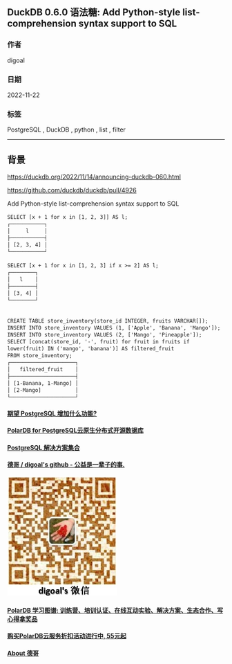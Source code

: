 ## DuckDB 0.6.0 语法糖: Add Python-style list-comprehension syntax support to SQL  
            
### 作者            
digoal            
            
### 日期            
2022-11-22           
            
### 标签            
PostgreSQL , DuckDB , python , list , filter           
            
----            
            
## 背景            
https://duckdb.org/2022/11/14/announcing-duckdb-060.html    
    
https://github.com/duckdb/duckdb/pull/4926  
  
Add Python-style list-comprehension syntax support to SQL  
  
  
```  
SELECT [x + 1 for x in [1, 2, 3]] AS l;  
┌───────────┐  
│     l     │  
├───────────┤  
│ [2, 3, 4] │  
└───────────┘  
  
SELECT [x + 1 for x in [1, 2, 3] if x >= 2] AS l;  
┌────────┐  
│   l    │  
├────────┤  
│ [3, 4] │  
└────────┘  
  
  
CREATE TABLE store_inventory(store_id INTEGER, fruits VARCHAR[]);  
INSERT INTO store_inventory VALUES (1, ['Apple', 'Banana', 'Mango']);  
INSERT INTO store_inventory VALUES (2, ['Mango', 'Pineapple']);  
SELECT [concat(store_id, '-', fruit) for fruit in fruits if lower(fruit) IN ('mango', 'banana')] AS filtered_fruit  
FROM store_inventory;  
┌─────────────────────┐  
│   filtered_fruit    │  
├─────────────────────┤  
│ [1-Banana, 1-Mango] │  
│ [2-Mango]           │  
└─────────────────────┘  
```  
  
  
#### [期望 PostgreSQL 增加什么功能?](https://github.com/digoal/blog/issues/76 "269ac3d1c492e938c0191101c7238216")
  
  
#### [PolarDB for PostgreSQL云原生分布式开源数据库](https://github.com/ApsaraDB/PolarDB-for-PostgreSQL "57258f76c37864c6e6d23383d05714ea")
  
  
#### [PostgreSQL 解决方案集合](https://yq.aliyun.com/topic/118 "40cff096e9ed7122c512b35d8561d9c8")
  
  
#### [德哥 / digoal's github - 公益是一辈子的事.](https://github.com/digoal/blog/blob/master/README.md "22709685feb7cab07d30f30387f0a9ae")
  
  
![digoal's wechat](../pic/digoal_weixin.jpg "f7ad92eeba24523fd47a6e1a0e691b59")
  
  
#### [PolarDB 学习图谱: 训练营、培训认证、在线互动实验、解决方案、生态合作、写心得拿奖品](https://www.aliyun.com/database/openpolardb/activity "8642f60e04ed0c814bf9cb9677976bd4")
  
  
#### [购买PolarDB云服务折扣活动进行中, 55元起](https://www.aliyun.com/activity/new/polardb-yunparter?userCode=bsb3t4al "e0495c413bedacabb75ff1e880be465a")
  
  
#### [About 德哥](https://github.com/digoal/blog/blob/master/me/readme.md "a37735981e7704886ffd590565582dd0")
  
